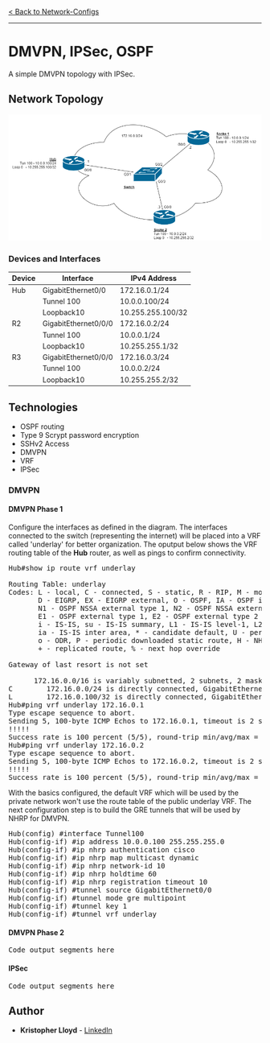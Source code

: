[< Back to Network-Configs](https://github.com/KrisLloyd/Network-Configs/)
***


# DMVPN, IPSec, OSPF

A simple DMVPN topology with IPSec.

## Network Topology

[![DMVPN Topology](topology.png)]()


### Devices and Interfaces

| Device | Interface | IPv4 Address |
| ------ | ------ | ------ |
| Hub | GigabitEthernet0/0 | 172.16.0.1/24 | 
|   | Tunnel 100 | 10.0.0.100/24 |
|   | Loopback10 | 10.255.255.100/32 |
| R2 | GigabitEthernet0/0/0 | 172.16.0.2/24 | 
|   | Tunnel 100 | 10.0.0.1/24 |
|   | Loopback10 | 10.255.255.1/32 |
| R3 | GigabitEthernet0/0/0 | 172.16.0.3/24 | 
|   | Tunnel 100 | 10.0.0.2/24 |
|   | Loopback10 | 10.255.255.2/32 |

## Technologies

* OSPF routing
* Type 9 Scrypt password encryption
* SSHv2 Access
* DMVPN
* VRF
* IPSec


### DMVPN

#### DMVPN Phase 1

Configure the interfaces as defined in the diagram. The interfaces connected to the switch (representing the internet) will be placed into a VRF called 'underlay' for better organization. The oputput below shows the VRF routing table of the **Hub** router, as well as pings to confirm connectivity.

<pre>
Hub#show ip route vrf underlay

Routing Table: underlay
Codes: L - local, C - connected, S - static, R - RIP, M - mobile, B - BGP
       D - EIGRP, EX - EIGRP external, O - OSPF, IA - OSPF inter area
       N1 - OSPF NSSA external type 1, N2 - OSPF NSSA external type 2
       E1 - OSPF external type 1, E2 - OSPF external type 2
       i - IS-IS, su - IS-IS summary, L1 - IS-IS level-1, L2 - IS-IS level-2
       ia - IS-IS inter area, * - candidate default, U - per-user static route
       o - ODR, P - periodic downloaded static route, H - NHRP, l - LISP
       + - replicated route, % - next hop override

Gateway of last resort is not set

      172.16.0.0/16 is variably subnetted, 2 subnets, 2 masks
C        172.16.0.0/24 is directly connected, GigabitEthernet0/0
L        172.16.0.100/32 is directly connected, GigabitEthernet0/0
Hub#ping vrf underlay 172.16.0.1
Type escape sequence to abort.
Sending 5, 100-byte ICMP Echos to 172.16.0.1, timeout is 2 seconds:
!!!!!
Success rate is 100 percent (5/5), round-trip min/avg/max = 1/1/4 ms
Hub#ping vrf underlay 172.16.0.2
Type escape sequence to abort.
Sending 5, 100-byte ICMP Echos to 172.16.0.2, timeout is 2 seconds:
!!!!!
Success rate is 100 percent (5/5), round-trip min/avg/max = 1/1/4 ms
</pre>

With the basics configured, the default VRF which will be used by the private network won't use the route table of the public underlay VRF. The next configuration step is to build the GRE tunnels that will be used by NHRP for DMVPN.

<pre>
Hub(config) #interface Tunnel100
Hub(config-if) #ip address 10.0.0.100 255.255.255.0
Hub(config-if) #ip nhrp authentication cisco
Hub(config-if) #ip nhrp map multicast dynamic
Hub(config-if) #ip nhrp network-id 10
Hub(config-if) #ip nhrp holdtime 60
Hub(config-if) #ip nhrp registration timeout 10
Hub(config-if) #tunnel source GigabitEthernet0/0
Hub(config-if) #tunnel mode gre multipoint
Hub(config-if) #tunnel key 1
Hub(config-if) #tunnel vrf underlay
</pre>





#### DMVPN Phase 2

<pre>
Code output segments here
</pre>

#### IPSec

<pre>
Code output segments here
</pre>




## Author

* **Kristopher Lloyd** - [LinkedIn](https://www.linkedin.com/in/kris-lloyd)
